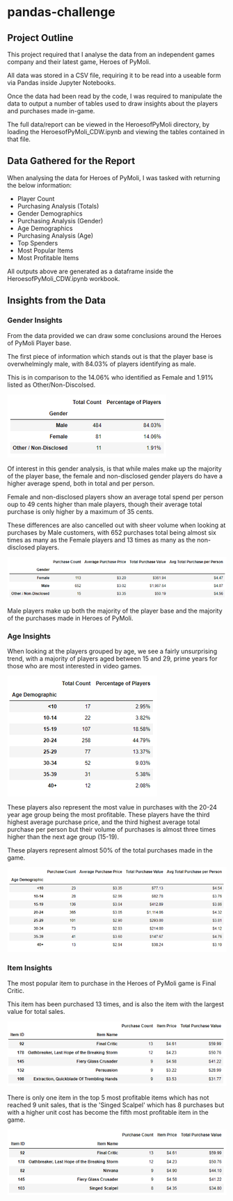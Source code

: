 # pandas-challenge

## Project Outline

This project required that I analyse the data from an independent games company and their latest game, Heroes of PyMoli.

All data was stored in a CSV file, requiring it to be read into a useable form via Pandas inside Jupyter Notebooks.

Once the data had been read by the code, I was required to manipulate the data to output a number of tables used to draw insights about the players and purchases made in-game.

The full data/report can be viewed in the HeroesofPyMoli directory, by loading the HeroesofPyMoli_CDW.ipynb and viewing the tables contained in that file.

## Data Gathered for the Report

When analysing the data for Heroes of PyMoli, I was tasked with returning the below information:

* Player Count
* Purchasing Analysis (Totals)
* Gender Demographics
* Purchasing Analysis (Gender)
* Age Demographics
* Purchasing Analysis (Age)
* Top Spenders
* Most Popular Items
* Most Profitable Items

All outputs above are generated as a dataframe inside the HeroesofPyMoli_CDW.ipynb workbook.

## Insights from the Data

### Gender Insights

From the data provided we can draw some conclusions around the Heroes of PyMoli Player base.

The first piece of information which stands out is that the player base is overwhelmingly male, with 84.03% of players identifying as male.

This is in comparison to the 14.06% who identified as Female and 1.91% listed as Other/Non-Discolsed.

![gender](/Images/gender.PNG)

Of interest in this gender analysis, is that while males make up the majority of the player base, the female and non-disclosed gender players do have a higher average spend, both in total and per person.

Female and non-disclosed players show an average total spend per person oup to 49 cents higher than male players, though their average total purchase is only higher by a maximum of 35 cents.

These differences are also cancelled out with sheer volume when looking at purchases by Male customers, with 652 purchases total being almost six times as many as the Female players and 13 times as many as the non-disclosed players.

![purchgen](/Images/purchgen.PNG)

Male players make up both the majority of the player base and the majority of the purchases made in Heroes of PyMoli.


### Age Insights

When looking at the players grouped by age, we see a fairly unsurprising trend, with a majority of players aged between 15 and 29, prime years for those who are most interested in video games.

![agedemo](Images/agedemo.PNG)

These players also represent the most value in purchases with the 20-24 year age group being the most profitable. These players have the third highest average purchase price, and the third highest average total purchase per person but their volume of purchases is almost three times higher than the next age group (15-19).

These players represent almost 50% of the total purchases made in the game.

![purchage](Images/agepurch.PNG)


### Item Insights

The most popular item to purchase in the Heroes of PyMoli game is Final Critic.

This item has been purchased 13 times, and is also the item with the largest value for total sales.

![itemcount](Images/itemcount.PNG)

There is only one item in the top 5 most profitable items which has not reached 9 unit sales, that is the 'Singed Scalpel' which has 8 purchases but with a higher unit cost has become the fifth most profitable item in the game.

![itemval](Images/itemval.PNG)
